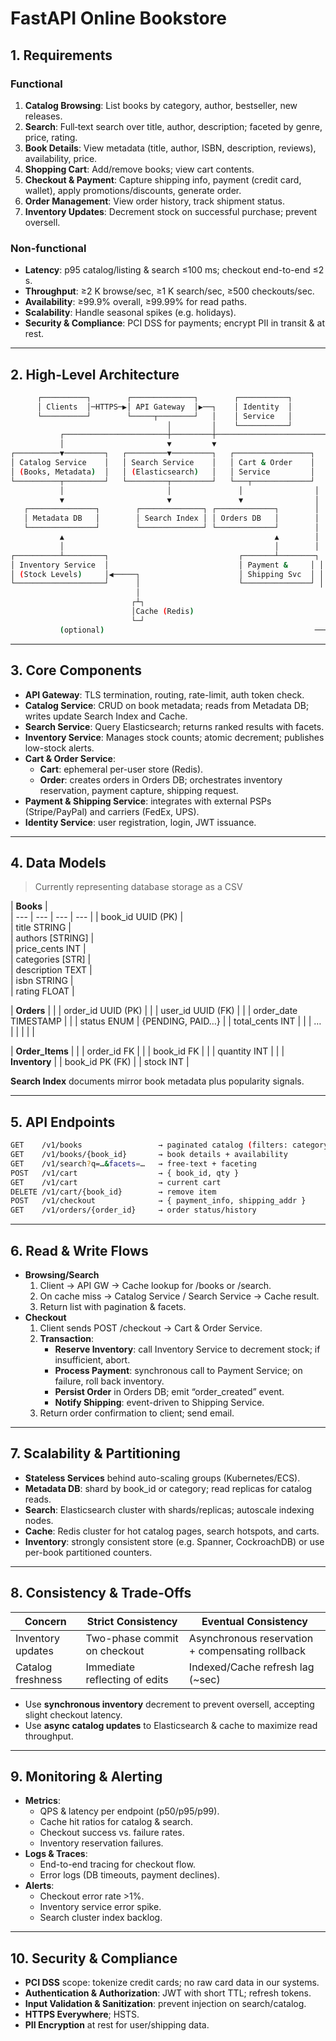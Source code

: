 # FastAPI Online Bookstore

## **1. Requirements**

### **Functional**

1. **Catalog Browsing**: List books by category, author, bestseller, new releases.
2. **Search**: Full‐text search over title, author, description; faceted by genre, price, rating.
3. **Book Details**: View metadata (title, author, ISBN, description, reviews), availability, price.
4. **Shopping Cart**: Add/remove books; view cart contents.
5. **Checkout & Payment**: Capture shipping info, payment (credit card, wallet), apply promotions/discounts, generate order.
6. **Order Management**: View order history, track shipment status.
7. **Inventory Updates**: Decrement stock on successful purchase; prevent oversell.

### **Non-functional**

- **Latency**: p95 catalog/listing & search ≤100 ms; checkout end-to-end ≤2 s.
- **Throughput**: ≥2 K browse/sec, ≥1 K search/sec, ≥500 checkouts/sec.
- **Availability**: ≥99.9% overall, ≥99.99% for read paths.
- **Scalability**: Handle seasonal spikes (e.g. holidays).
- **Security & Compliance**: PCI DSS for payments; encrypt PII in transit & at rest.

---

## **2. High-Level Architecture**

```bash
      ┌──────────┐        ┌──────────────┐        ┌───────────┐
      │ Clients  │─HTTPS─▶│ API Gateway  │▶──┐    │ Identity  │
      └──────────┘        └─────┬────────┘   │    │ Service   │
                                   │         │    └───────────┘
           ┌───────────────────────┼─────────┼────────────────────────┐
           │                       ▼         ▼                        │
┌──────────▼─────────┐   ┌─────────▼─────────┐   ┌─────────────────┐  │
│ Catalog Service    │   │ Search Service    │   │ Cart & Order    │  │
│ (Books, Metadata)  │   │ (Elasticsearch)   │   │ Service         │  │
└──────────┬─────────┘   └─────────┬─────────┘   └───┬─────────────┘  │
           │                       │               │                │
           ▼                       ▼               ▼                │
   ┌───────────────┐        ┌──────────────┐ ┌─────────────┐        │
   │ Metadata DB   │        │ Search Index │ │ Orders DB   │        │
   └───────────────┘        └──────────────┘ └─────────────┘        │
           ▲                                               ▲        │
           │                                               │        │
┌──────────┴─────────┐                             ┌───────┴────────┐ │
│ Inventory Service  │                             │ Payment &     │ │
│ (Stock Levels)     │◀─────┐                      │ Shipping Svc  │ │
└────────────────────┘      │                      └───────────────┘ │
                            │                                         │
                           ┌┴┐                                        │
                           │Cache (Redis)                             │
                           └─┘                                        │
           (optional)                                               ──┘
```

---

## **3. Core Components**

- **API Gateway**: TLS termination, routing, rate-limit, auth token check.
- **Catalog Service**: CRUD on book metadata; reads from Metadata DB; writes update Search Index and Cache.
- **Search Service**: Query Elasticsearch; returns ranked results with facets.
- **Inventory Service**: Manages stock counts; atomic decrement; publishes low-stock alerts.
- **Cart & Order Service**:
  - **Cart**: ephemeral per-user store (Redis).
  - **Order**: creates orders in Orders DB; orchestrates inventory reservation, payment capture, shipping request.
- **Payment & Shipping Service**: integrates with external PSPs (Stripe/PayPal) and carriers (FedEx, UPS).
- **Identity Service**: user registration, login, JWT issuance.

---

## **4. Data Models**

> Currently representing database storage as a CSV

| **Books** |  
| --- | --- | --- | --- |
| book_id UUID (PK) |  
| title STRING |  
| authors [STRING] |  
| price_cents INT |  
| categories [STR] |  
| description TEXT |  
| isbn STRING |  
| rating FLOAT |  

| **Orders** |  |
| order_id UUID (PK) |  |
| user_id UUID (FK) |  |
| order_date TIMESTAMP |  |
| status ENUM | {PENDING, PAID…} |
| total_cents INT |  |
| … |  |
|  |  |

| **Order_Items** |  |
  | order_id FK |  |
  | book_id FK |  |
 | quantity INT |  |
| **Inventory** |
| book_id PK (FK) |
| stock INT |

**Search Index** documents mirror book metadata plus popularity signals.

---

## **5. API Endpoints**

```bash
GET    /v1/books                 → paginated catalog (filters: category, author)
GET    /v1/books/{book_id}       → book details + availability
GET    /v1/search?q=…&facets=…   → free-text + faceting
POST   /v1/cart                  → { book_id, qty }
GET    /v1/cart                  → current cart
DELETE /v1/cart/{book_id}        → remove item
POST   /v1/checkout              → { payment_info, shipping_addr }
GET    /v1/orders/{order_id}     → order status/history
```

---

## **6. Read & Write Flows**

- **Browsing/Search**
    1. Client → API GW → Cache lookup for /books or /search.
    2. On cache miss → Catalog Service / Search Service → Cache result.
    3. Return list with pagination & facets.
- **Checkout**
    1. Client sends POST /checkout → Cart & Order Service.
    2. **Transaction**:
        - **Reserve Inventory**: call Inventory Service to decrement stock; if insufficient, abort.
        - **Process Payment**: synchronous call to Payment Service; on failure, roll back inventory.
        - **Persist Order** in Orders DB; emit “order_created” event.
        - **Notify Shipping**: event-driven to Shipping Service.
    3. Return order confirmation to client; send email.

---

## **7. Scalability & Partitioning**

- **Stateless Services** behind auto-scaling groups (Kubernetes/ECS).
- **Metadata DB**: shard by book_id or category; read replicas for catalog reads.
- **Search**: Elasticsearch cluster with shards/replicas; autoscale indexing nodes.
- **Cache**: Redis cluster for hot catalog pages, search hotspots, and carts.
- **Inventory**: strongly consistent store (e.g. Spanner, CockroachDB) or use per-book partitioned counters.

---

## **8. Consistency & Trade-Offs**

| **Concern** | **Strict Consistency** | **Eventual Consistency** |
| --- | --- | --- |
| Inventory updates | Two-phase commit on checkout | Asynchronous reservation + compensating rollback |
| Catalog freshness | Immediate reflecting of edits | Indexed/Cache refresh lag (~sec) |

- Use **synchronous inventory** decrement to prevent oversell, accepting slight checkout latency.
- Use **async catalog updates** to Elasticsearch & cache to maximize read throughput.

---

## **9. Monitoring & Alerting**

- **Metrics**:
  - QPS & latency per endpoint (p50/p95/p99).
  - Cache hit ratios for catalog & search.
  - Checkout success vs. failure rates.
  - Inventory reservation failures.
- **Logs & Traces**:
  - End-to-end tracing for checkout flow.
  - Error logs (DB timeouts, payment declines).
- **Alerts**:
  - Checkout error rate >1%.
  - Inventory service error spike.
  - Search cluster index backlog.

---

## **10. Security & Compliance**

- **PCI DSS** scope: tokenize credit cards; no raw card data in our systems.
- **Authentication & Authorization**: JWT with short TTL; refresh tokens.
- **Input Validation & Sanitization**: prevent injection on search/catalog.
- **HTTPS Everywhere**; HSTS.
- **PII Encryption** at rest for user/shipping data.
